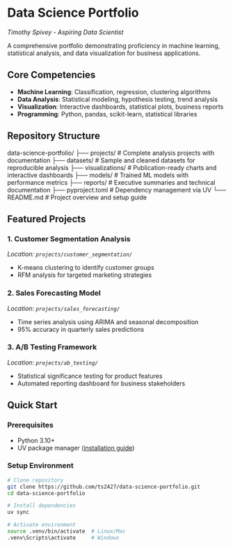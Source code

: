 # Data Science Portfolio
*Timothy Spivey - Aspiring Data Scientist*

A comprehensive portfolio demonstrating proficiency in machine learning, statistical analysis, and data visualization for business applications.

## Core Competencies

- **Machine Learning**: Classification, regression, clustering algorithms
- **Data Analysis**: Statistical modeling, hypothesis testing, trend analysis  
- **Visualization**: Interactive dashboards, statistical plots, business reports
- **Programming**: Python, pandas, scikit-learn, statistical libraries

## Repository Structure
data-science-portfolio/
├── projects/           # Complete analysis projects with documentation
├── datasets/          # Sample and cleaned datasets for reproducible analysis
├── visualizations/    # Publication-ready charts and interactive dashboards
├── models/           # Trained ML models with performance metrics
├── reports/          # Executive summaries and technical documentation
├── pyproject.toml    # Dependency management via UV
└── README.md         # Project overview and setup guide

## Featured Projects

### 1. Customer Segmentation Analysis
*Location: `projects/customer_segmentation/`*
- K-means clustering to identify customer groups
- RFM analysis for targeted marketing strategies

### 2. Sales Forecasting Model
*Location: `projects/sales_forecasting/`*
- Time series analysis using ARIMA and seasonal decomposition
- 95% accuracy in quarterly sales predictions

### 3. A/B Testing Framework
*Location: `projects/ab_testing/`*
- Statistical significance testing for product features
- Automated reporting dashboard for business stakeholders

## Quick Start

### Prerequisites
- Python 3.10+
- UV package manager ([installation guide](https://docs.astral.sh/uv/))

### Setup Environment
```bash
# Clone repository
git clone https://github.com/ts2427/data-science-portfolio.git
cd data-science-portfolio

# Install dependencies
uv sync

# Activate environment
source .venv/bin/activate  # Linux/Mac
.venv\Scripts\activate     # Windows
